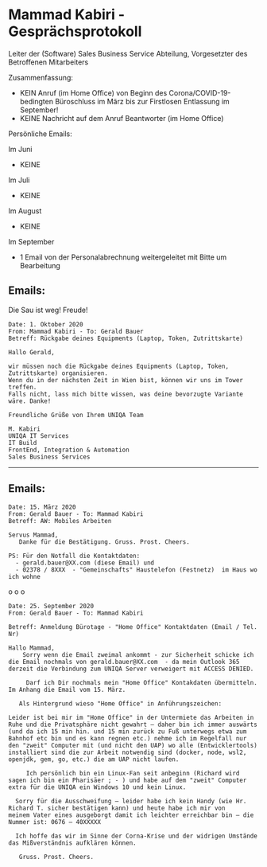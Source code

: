 # Mammad Kabiri   - Gesprächsprotokoll

Leiter der (Software) Sales Business Service Abteilung, Vorgesetzter des Betroffenen Mitarbeiters

Zusammenfassung:

- KEIN Anruf (im Home Office) von Beginn des Corona/COVID-19-bedingten Büroschluss im März bis zur Firstlosen Entlassung im September!
- KEINE Nachricht auf dem Anruf Beantworter (im Home Office)


Persönliche Emails:

Im Juni

- KEINE

Im Juli  

- KEINE

Im August

- KEINE

Im September

- 1 Email von der Personalabrechnung weitergeleitet mit Bitte um Bearbeitung


## Emails:

Die Sau ist weg! Freude!

```
Date: 1. Oktober 2020
From: Mammad Kabiri - To: Gerald Bauer 
Betreff: Rückgabe deines Equipments (Laptop, Token, Zutrittskarte)

Hallo Gerald,

wir müssen noch die Rückgabe deines Equipments (Laptop, Token, Zutrittskarte) organisieren.
Wenn du in der nächsten Zeit in Wien bist, können wir uns im Tower treffen. 
Falls nicht, lass mich bitte wissen, was deine bevorzugte Variante wäre. Danke!

Freundliche Grüße von Ihrem UNIQA Team

M. Kabiri
UNIQA IT Services
IT Build
FrontEnd, Integration & Automation
Sales Business Services
```

---

## Emails:


```
Date: 15. März 2020
From: Gerald Bauer - To: Mammad Kabiri
Betreff: AW: Mobiles Arbeiten

Servus Mammad,
   Danke für die Bestätigung. Gruss. Prost. Cheers.

PS: Für den Notfall die Kontaktdaten:
  - gerald.bauer@XX.com (diese Email) und
  - 02378 / 8XXX  - "Gemeinschafts" Haustelefon (Festnetz)  im Haus wo ich wohne
```

  o o o

```
Date: 25. September 2020
From: Gerald Bauer - To: Mammad Kabiri

Betreff: Anmeldung Bürotage - "Home Office" Kontaktdaten (Email / Tel. Nr)

Hallo Mammad,
    Sorry wenn die Email zweimal ankommt - zur Sicherheit schicke ich
die Email nochmals von gerald.bauer@XX.com  - da mein Outlook 365
derzeit die Verbindung zum UNIQA Server verweigert mit ACCESS DENIED.

     Darf ich Dir nochmals mein "Home Office" Kontakdaten übermitteln.
Im Anhang die Email vom 15. März.

   Als Hintergrund wieso "Home Office" in Anführungszeichen:

Leider ist bei mir im "Home Office" in der Untermiete das Arbeiten in
Ruhe und die Privatsphäre nicht gewahrt – daher bin ich immer auswärts
(und da ich 15 min hin. und 15 min zurück zu Fuß unterwegs etwa zum
Bahnhof etc bin und es kann regnen etc.) nehme ich im Regelfall nur
den "zweit" Computer mit (und nicht den UAP) wo alle (Entwicklertools)
installiert sind die zur Arbeit notwendig sind (docker, node, wsl2,
openjdk, gem, go, etc.) die am UAP nicht laufen.

     Ich persönlich bin ein Linux-Fan seit anbeginn (Richard wird
sagen ich bin ein Pharisäer ; - ) und habe auf dem "zweit" Computer
extra für die UNIQA ein Windows 10 und kein Linux.

  Sorry für die Ausschweifung – leider habe ich kein Handy (wie Hr.
Richard T. sicher bestätigen kann) und heute habe ich mir von
meinem Vater eines ausgeborgt damit ich leichter erreichbar bin – die
Nummer ist: 0676 – 40XXXXX

  Ich hoffe das wir im Sinne der Corna-Krise und der widrigen Umstände
das Mißverständnis aufklären können.

   Gruss. Prost. Cheers.
```
